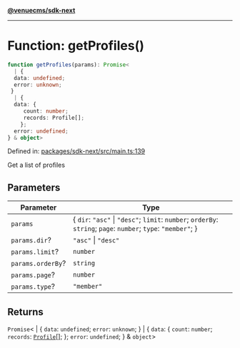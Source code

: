 [**@venuecms/sdk-next**](../Index.md)

***

# Function: getProfiles()

```ts
function getProfiles(params): Promise<
  | {
  data: undefined;
  error: unknown;
 }
  | {
  data: {
     count: number;
     records: Profile[];
    };
  error: undefined;
} & object>
```

Defined in: [packages/sdk-next/src/main.ts:139](https://github.com/venuecms/sdk/blob/827e1eaa472dae7093291e9dcf3855760c75d0d4/packages/sdk-next/src/main.ts#L139)

Get a list of profiles

## Parameters

| Parameter | Type |
| ------ | ------ |
| `params` | \{ `dir`: `"asc"` \| `"desc"`; `limit`: `number`; `orderBy`: `string`; `page`: `number`; `type`: `"member"`; \} |
| `params.dir`? | `"asc"` \| `"desc"` |
| `params.limit`? | `number` |
| `params.orderBy`? | `string` |
| `params.page`? | `number` |
| `params.type`? | `"member"` |

## Returns

`Promise`\<
  \| \{
  `data`: `undefined`;
  `error`: `unknown`;
 \}
  \| \{
  `data`: \{
     `count`: `number`;
     `records`: [`Profile`](../type-aliases/Profile.md)[];
    \};
  `error`: `undefined`;
 \} & `object`\>
